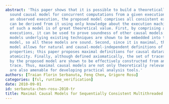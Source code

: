 ```yaml
---
abstract: 'This paper shows that it is possible to build a theoretically maximal and
  sound causal model for concurrent computations from a given execution trace. For
  an observed execution, the proposed model comprises all consistent executions which
  can be derived from it using only knowledge about the execution machine. The existence
  of such a model is of great theoretical value. First, by comprising all feasible
  executions, it can be used to prove soundness of other causal models: indeed, several
  models underlying existing techniques are shown to be embedded into the maximal
  model, so all these models are sound. Second, since it is maximal, the proposed
  model allows for natural and causal-model-independent definitions of trace-based
  properties; this paper proposes maximal definitions for causal dataraces and causal
  atomicity. Finally, although defined axiomatically, the set of traces comprised
  by the proposed model are shown to be effectively constructed from an initial observed
  trace. Thus, maximal causal models are not only theoretically relevant, but they
  are also amenable for developing practical analysis tools.'
authors: [Traian Florin Serbanuta, Feng Chen, Grigore Rosu]
categories: [fsl, runtime_verification]
date: 2010-09-01
id: serbanuta-chen-rosu-2010-tr
title: Maximal Causal Models for Sequentially Consistent Multithreaded Systems
---
```

